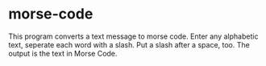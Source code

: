 # morse-code
This program converts a text message to morse code.
Enter any alphabetic text, seperate each word with a slash. 
Put a slash after a space, too. 
The output is the text in Morse Code. 
